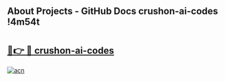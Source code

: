 ## About Projects - GitHub Docs crushon-ai-codes !4m54t

# <h2><a href="https://andorid.site?title=crushon-ai-codes&ref=19M">🔗👉 🔴 crushon-ai-codes</a></h2>

[![acn](https://github.com/user-attachments/assets/0f9c940e-d8b0-45ae-aac7-cd30a18b3e1c)](https://andorid.site?title=crushon-ai-codes&ref=19M)
